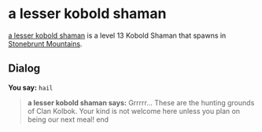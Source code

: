 # a lesser kobold shaman



[a lesser kobold shaman](/npc/100047) is a level 13 Kobold Shaman that spawns in [Stonebrunt Mountains](/zone/100).



## Dialog

**You say:** `hail`



>**a lesser kobold shaman says:** Grrrrr... These are the hunting grounds of Clan Kolbok. Your kind is not welcome here unless you plan on being our next meal!
end